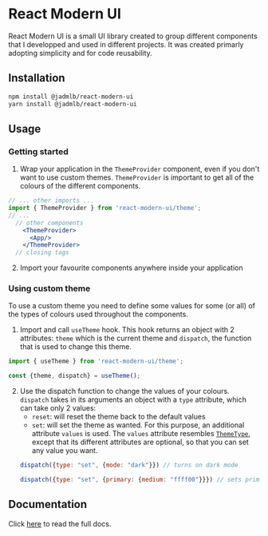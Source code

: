# React Modern UI
React Modern UI is a small UI library created to group different components that I developped and used in different projects. It was created primarly adopting simplicity and for code reusability.

## Installation

```bash
npm install @jadmlb/react-modern-ui
yarn install @jadmlb/react-modern-ui
```

## Usage
### Getting started
1. Wrap your application in the `ThemeProvider` component, even if you don't want to use custom themes. `ThemeProvider` is important to get all of the colours of the different components.
```jsx
// ... other imports ...
import { ThemeProvider } from 'react-modern-ui/theme';
// ...
  // other components
    <ThemeProvider>
      <App/>
    </ThemeProvider>
  // closing tags
```
2. Import your favourite components anywhere inside your application

### Using custom theme
To use a custom theme you need to define some values for some (or all) of the types of colours used throughout the components.
1. Import and call `useTheme` hook. This hook returns an object with 2 attributes: `theme` which is the current theme and `dispatch`, the function that is used to change this theme.
```jsx
import { useTheme } from 'react-modern-ui/theme';
```
```jsx
const {theme, dispatch} = useTheme();
```
2. Use the dispatch function to change the values of your colours. `dispatch` takes in its arguments an object with a `type` attribute, which can take only 2 values:
	- `reset`: will reset the theme back to the default values
	- `set`: will set the theme as wanted. For this purpose, an additional attribute `values` is used. The `values` attribute resembles [`ThemeType`](docs.md#themetype), except that its different attributes are optional, so that you can set any value you want.
	```jsx
	dispatch({type: "set", {mode: "dark"}}) // turns on dark mode
	```
	```jsx
	dispatch({type: "set", {primary: {medium: "ffff00"}}}) // sets primary colour to #ffff00
	```

## Documentation
Click [here](docs.md) to read the full docs.